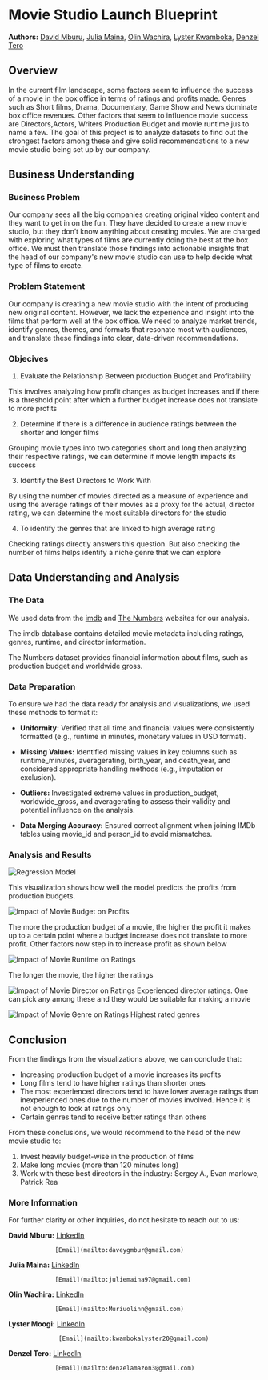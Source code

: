 # Movie Studio Launch Blueprint

**Authors:** [David Mburu](www.linkedin.com/in/david-g-mburu-b1268a1b7),
             [Julia Maina](https://www.linkedin.com/in/julie-maina-59b866295?utm_source=share&utm_campaign=share_via&utm_content=profile&utm_medium=ios_app),
             [Olin Wachira](https://www.linkedin.com/in/olin-muriu-wachira-235323340?utm_source=share&utm_campaign=share_via&utm_content=profile&utm_medium=android_app),
             [Lyster Kwamboka](https://www.linkedin.com/in/moogi-lyster-755303245?utm_source=share&utm_campaign=share_via&utm_content=profile&utm_medium=android_app),
             [Denzel Tero](https://linkedin.com/in/denzel-william-485864323)


## Overview

In the current film landscape, some factors seem to influence the success of a movie in the box office in terms of ratings and profits made. Genres such as Short films, Drama, Documentary, Game Show and News dominate box office revenues. Other factors that seem to influence movie success are Directors,Actors, Writers Production Budget and movie runtime jus to name a few. The goal of this project is to analyze datasets to find out the strongest factors among these and give solid recommendations to a new movie studio being set up by our company.


## Business Understanding

### Business Problem

Our company sees all the big companies creating original video content and they want to get in on the fun. They have decided to create a new movie studio, but they don’t know anything about creating movies. We are charged with exploring what types of films are currently doing the best at the box office. We must then translate those findings into actionable insights that the head of our company's new movie studio can use to help decide what type of films to create.

### Problem Statement

Our company is creating a new movie studio with the intent of producing new original content. However, we lack the experience and insight into the films that perform well at the box office.  We need to analyze market trends, identify genres, themes, and formats that resonate most with audiences, and translate these findings into clear, data-driven recommendations. 

### Objecives

1. Evaluate the Relationship Between production Budget and Profitability 

This involves analyzing how profit changes as budget increases and if there is  a threshold point after which a further budget increase does not translate to more profits

2. Determine if there is a difference in audience  ratings between the shorter and longer films

Grouping movie types into two categories short and long then analyzing their respective ratings, we can determine if movie length impacts its success

3. Identify the Best Directors to Work With

By using the number of movies directed as a measure of experience and using the average ratings of their movies as a proxy for the actual, director rating, we can determine the most suitable directors for the studio

4. To identify the genres that are linked to high average rating

Checking ratings directly answers this question. But also checking the number of films helps identify a niche genre that we can explore


## Data Understanding and Analysis

### The Data
We used data from the [imdb](https://www.imdb.com/) and [The Numbers](https://www.the-numbers.com/) websites for our analysis.

The imdb database contains detailed movie metadata including ratings, genres, runtime, and director information.

The Numbers dataset provides financial information about films, such as production budget and worldwide gross.

### Data Preparation
To ensure we had the data ready for analysis and visualizations, we used these methods to format it:
- **Uniformity:** Verified that all time and financial values were consistently formatted (e.g., runtime in minutes, monetary values in USD format).

- **Missing Values:** Identified missing values in key columns such as runtime_minutes, averagerating, birth_year, and death_year, and considered appropriate handling methods (e.g., imputation or exclusion).

- **Outliers:** Investigated extreme values in production_budget, worldwide_gross, and averagerating to assess their validity and potential influence on the analysis.

- **Data Merging Accuracy:** Ensured correct alignment when joining IMDb tables using movie_id and person_id to avoid mismatches.

### Analysis and Results

![Regression Model](images/regression_model.png)

This visualization shows  how well the model predicts the profits from
production budgets.


![Impact of Movie Budget on Profits](images/lyster.png)

The more the production budget of a movie, the higher the profit it makes up to a certain point where a budget increase does not translate to more profit. Other factors now step in to increase profit as shown below


![Impact of Movie Runtime on Ratings](images/denzel.png)

The longer the movie, the higher the ratings


![Impact of Movie Director on Ratings](images/devi.png)
Experienced director ratings. One can pick any among these and they would be suitable for making a movie


![Impact of Movie Genre on Ratings](images/olin.png)
Highest rated genres


## Conclusion

From the findings from the visualizations above, we can conclude that:

- Increasing production budget of a movie increases its profits
- Long films tend to have higher ratings than shorter ones
- The most experienced directors tend to have lower average ratings than inexperienced ones due to the number of movies involved. Hence it is not enough to look at ratings only
- Certain genres tend to receive better ratings than others

From these conclusions, we would recommend to the head of the new movie studio to:

1. Invest heavily budget-wise in the production of films
2. Make long movies (more than 120 minutes long)
3. Work with these best directors in the industry: Sergey A., Evan marlowe, Patrick Rea


### More Information
For further clarity or other inquiries, do not hesitate to reach out to us:

**David Mburu:** [LinkedIn](www.linkedin.com/in/david-g-mburu-b1268a1b7)

                 [Email](mailto:daveygmbur@gmail.com)

**Julia Maina:** [LinkedIn](https://www.linkedin.com/in/julie-maina-59b866295?utm_source=share&utm_campaign=share_via&utm_content=profile&utm_medium=ios_app)

                 [Email](mailto:juliemaina97@gmail.com)

**Olin Wachira:** [LinkedIn](https://www.linkedin.com/in/olin-muriu-wachira-235323340?utm_source=share&utm_campaign=share_via&utm_content=profile&utm_medium=android_app) 

                 [Email](mailto:Muriuolinn@gmail.com)

**Lyster Moogi:** [LinkedIn](https://www.linkedin.com/in/moogi-lyster-755303245?utm_source=share&utm_campaign=share_via&utm_content=profile&utm_medium=android_app)

                  [Email](mailto:kwambokalyster20@gmail.com)

**Denzel Tero:** [LinkedIn](https://linkedin.com/in/denzel-william-485864323)

                 [Email](mailto:denzelamazon3@gmail.com)

